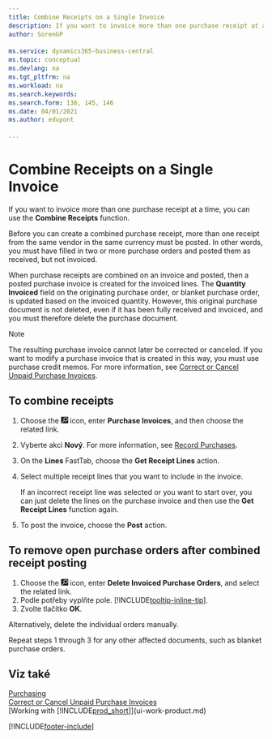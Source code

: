 ```yaml
---
title: Combine Receipts on a Single Invoice
description: If you want to invoice more than one purchase receipt at a time, you can use the Combine Receipts function.
author: SorenGP

ms.service: dynamics365-business-central
ms.topic: conceptual
ms.devlang: na
ms.tgt_pltfrm: na
ms.workload: na
ms.search.keywords:
ms.search.form: 136, 145, 146
ms.date: 04/01/2021
ms.author: edupont

---
```

# Combine Receipts on a Single Invoice

If you want to invoice more than one purchase receipt at a time, you can use the **Combine Receipts** function.

Before you can create a combined purchase receipt, more than one receipt from the same vendor in the same currency must be posted. In other words, you must have filled in two or more purchase orders and posted them as received, but not invoiced.

When purchase receipts are combined on an invoice and posted, then a posted purchase invoice is created for the invoiced lines. The **Quantity Invoiced** field on the originating purchase order, or blanket purchase order, is updated based on the invoiced quantity. However, this original purchase document is not deleted, even if it has been fully received and invoiced, and you must therefore delete the purchase document.

> [!NOTE]
> The resulting purchase invoice cannot later be corrected or canceled. If you want to modify a purchase invoice that is created in this way, you must use purchase credit memos. For more information, see [Correct or Cancel Unpaid Purchase Invoices](purchasing-how-correct-cancel-unpaid-purchase-invoices.md).

## To combine receipts

1. Choose the ![Lightbulb that opens the Tell Me feature.](media/ui-search/search_small.png "Tell me what you want to do") icon, enter **Purchase Invoices**, and then choose the related link.
2. Vyberte akci **Nový**. For more information, see [Record Purchases](purchasing-how-record-purchases.md).
3. On the **Lines** FastTab, choose the **Get Receipt Lines** action.
4. Select multiple receipt lines that you want to include in the invoice.

   If an incorrect receipt line was selected or you want to start over, you can just delete the lines on the purchase invoice and then use the **Get Receipt Lines** function again.
5. To post the invoice, choose the **Post** action.

## To remove open purchase orders after combined receipt posting

1. Choose the ![Lightbulb that opens the Tell Me feature.](media/ui-search/search_small.png "Tell me what you want to do") icon, enter **Delete Invoiced Purchase Orders**, and select the related link.
2. Podle potřeby vyplňte pole. [!INCLUDE[tooltip-inline-tip](includes/tooltip-inline-tip_md.md)].
3. Zvolte tlačítko **OK**.

Alternatively, delete the individual orders manually.

Repeat steps 1 through 3 for any other affected documents, such as blanket purchase orders.

## Viz také

[Purchasing](purchasing-manage-purchasing.md)  
[Correct or Cancel Unpaid Purchase Invoices](purchasing-how-correct-cancel-unpaid-purchase-invoices.md)  
[Working with [!INCLUDE[prod_short](includes/prod_short.md)]](ui-work-product.md)


[!INCLUDE[footer-include](includes/footer-banner.md)]